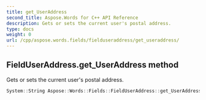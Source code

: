 ```yaml
---
title: get_UserAddress
second_title: Aspose.Words for C++ API Reference
description: Gets or sets the current user's postal address. 
type: docs
weight: 0
url: /cpp/aspose.words.fields/fielduseraddress/get_useraddress/
---
```

## FieldUserAddress.get_UserAddress method


Gets or sets the current user's postal address.

```cpp
System::String Aspose::Words::Fields::FieldUserAddress::get_UserAddress()
```

